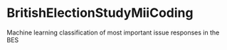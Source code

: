 # BritishElectionStudyMiiCoding
Machine learning classification of most important issue responses in the BES
